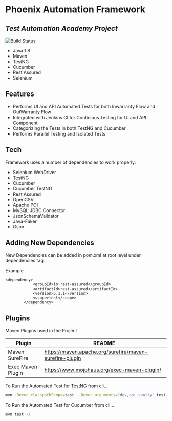 # Phoenix Automation Framework
## _Test Automation Academy Project_



[![Build Status](https://travis-ci.org/joemccann/dillinger.svg?branch=master)](https://travis-ci.org/joemccann/dillinger)



- Java 1.8
- Maven
- TestNG
- Cucumber
- Rest Assured
- Selenium

## Features

- Performs UI and API Automated Tests for both Inwarranty Flow and OutWarranty Flow
- Integrated with Jenkins CI for Continious Testing for UI and API Component 
- Categorizing the Tests in both TestNG and Cucumber
- Performs Parallel Testing and Isolated Tests


## Tech

Framework uses a number of dependencies to work properly:

- Selenium WebDriver
- TestNG
- Cucumber
- Cucumber TestNG
- Rest Assured
- OpenCSV
- Apache POI
- MySQL JDBC Connector
- JsonSchemaValidator
- Java-Faker
- Gson

## Adding New Dependencies

New Dependencies can be added in pom.xml at root level under dependencies tag

Example
```
<dependency>
			<groupId>io.rest-assured</groupId>
			<artifactId>rest-assured</artifactId>
			<version>5.1.1</version>
			<scope>test</scope>
		</dependency>
```



## Plugins

Maven Plugins used in the Project

| Plugin | README |
| ------ | ------ |
| Maven SureFire | https://maven.apache.org/surefire/maven-surefire-plugin |
| Exec Maven Plugin | https://www.mojohaus.org/exec-maven-plugin/ |

To Run the Automated Test for TestNG from cli...

```sh
mvn -Dexec.classpathScope=test  -Dexec.arguments="dev,api,sanity" test-compile  exec:java -Dexec.cleanupDaemonThreads=false -X
```


To Run the Automated Test for Cucumber from cli...

```sh
mvn test -X
```

